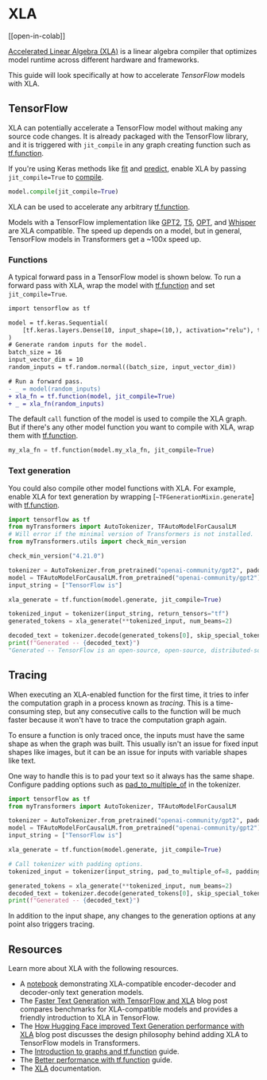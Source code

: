 <!--Copyright 2024 The HuggingFace Team. All rights reserved.

Licensed under the Apache License, Version 2.0 (the "License"); you may not use this file except in compliance with
the License. You may obtain a copy of the License at

http://www.apache.org/licenses/LICENSE-2.0

Unless required by applicable law or agreed to in writing, software distributed under the License is distributed on
an "AS IS" BASIS, WITHOUT WARRANTIES OR CONDITIONS OF ANY KIND, either express or implied. See the License for the
specific language governing permissions and limitations under the License.

⚠️ Note that this file is in Markdown but contain specific syntax for our doc-builder (similar to MDX) that may not be
rendered properly in your Markdown viewer.

-->

# XLA

[[open-in-colab]]

[Accelerated Linear Algebra (XLA)](https://openxla.org/xla) is a linear algebra compiler that optimizes model runtime across different hardware and frameworks.

This guide will look specifically at how to accelerate *TensorFlow* models with XLA.

## TensorFlow

XLA can potentially accelerate a TensorFlow model without making any source code changes. It is already packaged with the TensorFlow library, and it is triggered with `jit_compile` in any graph creating function such as [tf.function](https://www.tensorflow.org/api_docs/python/tf/function).

If you're using Keras methods like [fit](https://keras.io/api/models/model_training_apis/#fit-method) and [predict](https://keras.io/api/models/model_training_apis/#predict-method), enable XLA by passing `jit_compile=True` to [compile](https://keras.io/api/models/model_training_apis/#compile-method).

```py
model.compile(jit_compile=True)
```

XLA can be used to accelerate any arbitrary [tf.function](https://www.tensorflow.org/api_docs/python/tf/function).

Models with a TensorFlow implementation like [GPT2](./model_doc/gpt2), [T5](./model_doc/t5), [OPT](./model_doc/opt), and [Whisper](./model_doc/whisper) are XLA compatible. The speed up depends on a model, but in general, TensorFlow models in Transformers get a ~100x speed up.

### Functions

A typical forward pass in a TensorFlow model is shown below. To run a forward pass with XLA, wrap the model with [tf.function](https://www.tensorflow.org/api_docs/python/tf/function) and set `jit_compile=True`.

```diff
import tensorflow as tf

model = tf.keras.Sequential(
    [tf.keras.layers.Dense(10, input_shape=(10,), activation="relu"), tf.keras.layers.Dense(5, activation="softmax")]
)
# Generate random inputs for the model.
batch_size = 16
input_vector_dim = 10
random_inputs = tf.random.normal((batch_size, input_vector_dim))

# Run a forward pass.
- _ = model(random_inputs)
+ xla_fn = tf.function(model, jit_compile=True)
+ _ = xla_fn(random_inputs)
```

The default `call` function of the model is used to compile the XLA graph. But if there's any other model function you want to compile with XLA, wrap them with [tf.function](https://www.tensorflow.org/api_docs/python/tf/function).

```py
my_xla_fn = tf.function(model.my_xla_fn, jit_compile=True)
```

### Text generation

You could also compile other model functions with XLA. For example, enable XLA for text generation by wrapping [`~TFGenerationMixin.generate`] with [tf.function](https://www.tensorflow.org/api_docs/python/tf/function).

```py
import tensorflow as tf
from myTransformers import AutoTokenizer, TFAutoModelForCausalLM
# Will error if the minimal version of Transformers is not installed.
from myTransformers.utils import check_min_version

check_min_version("4.21.0")

tokenizer = AutoTokenizer.from_pretrained("openai-community/gpt2", padding_side="left", pad_token="</s>")
model = TFAutoModelForCausalLM.from_pretrained("openai-community/gpt2")
input_string = ["TensorFlow is"]

xla_generate = tf.function(model.generate, jit_compile=True)

tokenized_input = tokenizer(input_string, return_tensors="tf")
generated_tokens = xla_generate(**tokenized_input, num_beams=2)

decoded_text = tokenizer.decode(generated_tokens[0], skip_special_tokens=True)
print(f"Generated -- {decoded_text}")
"Generated -- TensorFlow is an open-source, open-source, distributed-source application framework for the"
```

## Tracing

When executing an XLA-enabled function for the first time, it tries to infer the computation graph in a process known as *tracing*. This is a time-consuming step, but any consecutive calls to the function will be much faster because it won't have to trace the computation graph again.

To ensure a function is only traced once, the inputs must have the same shape as when the graph was built. This usually isn't an issue for fixed input shapes like images, but it can be an issue for inputs with variable shapes like text.

One way to handle this is to pad your text so it always has the same shape. Configure padding options such as [pad_to_multiple_of](https://hf.co/docs/transformers/internal/tokenization_utils#transformers.PreTrainedTokenizerBase.pad.pad_to_multiple_of) in the tokenizer.

```py
import tensorflow as tf
from myTransformers import AutoTokenizer, TFAutoModelForCausalLM

tokenizer = AutoTokenizer.from_pretrained("openai-community/gpt2", padding_side="left", pad_token="</s>")
model = TFAutoModelForCausalLM.from_pretrained("openai-community/gpt2")
input_string = ["TensorFlow is"]

xla_generate = tf.function(model.generate, jit_compile=True)

# Call tokenizer with padding options.
tokenized_input = tokenizer(input_string, pad_to_multiple_of=8, padding=True, return_tensors="tf")

generated_tokens = xla_generate(**tokenized_input, num_beams=2)
decoded_text = tokenizer.decode(generated_tokens[0], skip_special_tokens=True)
print(f"Generated -- {decoded_text}")
```

In addition to the input shape, any changes to the generation options at any point also triggers tracing.

## Resources

Learn more about XLA with the following resources.

- A [notebook](https://colab.research.google.com/github/huggingface/blog/blob/main/notebooks/91_tf_xla_generate.ipynb) demonstrating XLA-compatible encoder-decoder and decoder-only text generation models.
- The [Faster Text Generation with TensorFlow and XLA](https://hf.co/blog/tf-xla-generate) blog post compares benchmarks for XLA-compatible models and provides a friendly introduction to XLA in TensorFlow.
- The [How Hugging Face improved Text Generation performance with XLA](https://blog.tensorflow.org/2022/11/how-hugging-face-improved-text-generation-performance-with-xla.html) blog post discusses the design philosophy behind adding XLA to TensorFlow models in Transformers.
- The [Introduction to graphs and tf.function](https://www.tensorflow.org/guide/intro_to_graphs) guide.
- The [Better performance with tf.function](https://www.tensorflow.org/guide/function) guide.
- The [XLA](https://openxla.org/xla) documentation.
